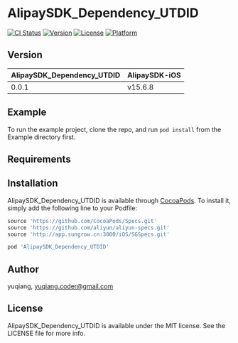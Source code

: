 # AlipaySDK_Dependency_UTDID

[![CI Status](https://img.shields.io/travis/oxape/AlipaySDK_Dependency_UTDID.svg?style=flat)](https://travis-ci.org/oxape/AlipaySDK_Dependency_UTDID)
[![Version](https://img.shields.io/cocoapods/v/AlipaySDK_Dependency_UTDID.svg?style=flat)](https://cocoapods.org/pods/AlipaySDK_Dependency_UTDID)
[![License](https://img.shields.io/cocoapods/l/AlipaySDK_Dependency_UTDID.svg?style=flat)](https://cocoapods.org/pods/AlipaySDK_Dependency_UTDID)
[![Platform](https://img.shields.io/cocoapods/p/AlipaySDK_Dependency_UTDID.svg?style=flat)](https://cocoapods.org/pods/AlipaySDK_Dependency_UTDID)

## Version

| AlipaySDK_Dependency_UTDID | AlipaySDK-iOS |
| :-- | :-- |
| 0.0.1 | v15.6.8 |

## Example

To run the example project, clone the repo, and run `pod install` from the Example directory first.

## Requirements

## Installation

AlipaySDK_Dependency_UTDID is available through [CocoaPods](https://cocoapods.org). To install
it, simply add the following line to your Podfile:

```ruby
source 'https://github.com/CocoaPods/Specs.git'
source 'https://github.com/aliyun/aliyun-specs.git'
source 'http://app.sungrow.cn:3000/iOS/SGSpecs.git'

pod 'AlipaySDK_Dependency_UTDID'
```

## Author

yuqiang, yuqiang.coder@gmail.com

## License

AlipaySDK_Dependency_UTDID is available under the MIT license. See the LICENSE file for more info.


